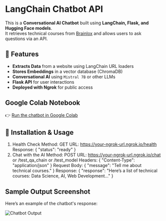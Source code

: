# LangChain Chatbot API

This is a **Conversational AI Chatbot** built using **LangChain, Flask, and Hugging Face models**.  
It retrieves technical courses from [Brainlox](https://brainlox.com/courses/category/technical) and allows users to ask questions via an API.

## 🚀 Features
- **Extracts Data** from a website using LangChain URL loaders  
- **Stores Embeddings** in a vector database (ChromaDB)  
- **Conversational AI** using `Mistral 7B` or other LLMs  
- **Flask API** for user interactions  
- **Deployed with Ngrok** for public access

## **Google Colab Notebook**
👉 [Run the chatbot in Google Colab](https://colab.research.google.com/drive/1z9EyV4KQq37De3YZFhRYpLFDOY60fcDQ?usp=sharing)  

## 📌 Installation & Usage
1. Health Check
   Method: GET
   URL: https://your-ngrok-url.ngrok.io/health
   Response:
  {
    "status": "ready"
  }
2. Chat with the AI
   Method: POST
  URL: https://your-ngrok-url.ngrok.io/chat
  or /test_qa_chain or /test_model
  Headers:
  {
    "Content-Type": "application/json"
  }
  Request Body:
  {
  "message": "Tell me about technical courses."
  }
  Response:
  {
    "response": "Here’s a list of technical courses: Data Science, AI, Web Development..."
  }

## Sample Output Screenshot

Here’s an example of the chatbot's response:

![Chatbot Output](screenshots/chatbot_output.png)









